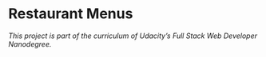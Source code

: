 # Restaurant Menus

_This project is part of the curriculum of Udacity’s Full Stack Web Developer Nanodegree._
